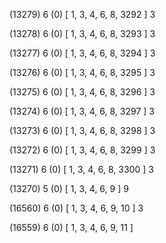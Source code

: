(13279) 6 (0) [ 1, 3, 4, 6, 8, 3292 ] 3 


(13278) 6 (0) [ 1, 3, 4, 6, 8, 3293 ] 3 


(13277) 6 (0) [ 1, 3, 4, 6, 8, 3294 ] 3 


(13276) 6 (0) [ 1, 3, 4, 6, 8, 3295 ] 3 


(13275) 6 (0) [ 1, 3, 4, 6, 8, 3296 ] 3 


(13274) 6 (0) [ 1, 3, 4, 6, 8, 3297 ] 3 


(13273) 6 (0) [ 1, 3, 4, 6, 8, 3298 ] 3 


(13272) 6 (0) [ 1, 3, 4, 6, 8, 3299 ] 3 


(13271) 6 (0) [ 1, 3, 4, 6, 8, 3300 ] 3 


(13270) 5 (0) [ 1, 3, 4, 6, 9 ] 9 


(16560) 6 (0) [ 1, 3, 4, 6, 9, 10 ] 3 


(16559) 6 (0) [ 1, 3, 4, 6, 9, 11 ]  

